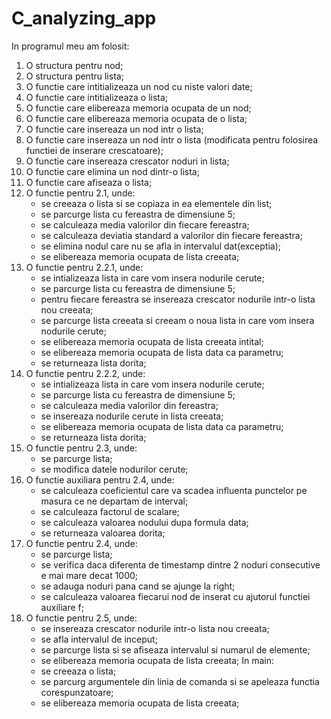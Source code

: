 # C_analyzing_app
In programul meu am folosit:
1) O structura pentru nod;
2) O structura pentru lista;
3) O functie care intitializeaza un nod cu niste valori date;
4) O functie care intitializeaza o lista;
5) O functie care elibereaza memoria ocupata de un nod;
6) O functie care elibereaza memoria ocupata de o lista;
7) O functie care insereaza un nod intr o lista;
8) O functie care insereaza un nod intr o lista
(modificata pentru folosirea functiei de inserare crescatoare);
9) O functie care insereaza crescator noduri in lista;
10) O functie care elimina un nod dintr-o lista;
11) O functie care afiseaza o lista;
12) O functie pentru 2.1, unde: 
	- se creeaza o lista si se copiaza in ea elementele din list;
	- se parcurge lista cu fereastra de dimensiune 5;
	- se calculeaza media valorilor din fiecare fereastra;
	- se calculeaza deviatia standard a valorilor din fiecare fereastra;
	- se elimina nodul care nu se afla in intervalul dat(exceptia);
	- se elibereaza memoria ocupata de lista creeata;
13) O functie pentru 2.2.1, unde:
	- se intializeaza lista in care vom insera nodurile cerute;
	- se parcurge lista cu fereastra de dimensiune 5;
	- pentru fiecare fereastra se insereaza crescator nodurile intr-o
	 lista nou creeata;
	- se parcurge lista creeata si creeam o noua lista in care vom insera
	 nodurile cerute;
	- se elibereaza memoria ocupata de lista creeata intital;
	- se elibereaza memoria ocupata de lista data ca parametru;
	- se returneaza lista dorita;
14) O functie pentru 2.2.2, unde:
	- se intializeaza lista in care vom insera nodurile cerute;
	- se parcurge lista cu fereastra de dimensiune 5;
	- se calculeaza media valorilor din fereastra;
	- se insereaza nodurile cerute in lista creeata;
	- se elibereaza memoria ocupata de lista data ca parametru;
	- se returneaza lista dorita;
15) O functie pentru 2.3, unde:
	- se parcurge lista;
	- se modifica datele nodurilor cerute;
16) O functie auxiliara pentru 2.4, unde:
	- se calculeaza coeficientul care va scadea influenta punctelor pe
	 masura ce ne departam de interval;
	- se calculeaza factorul de scalare;
	- se calculeaza valoarea nodului dupa formula data;
	- se returneaza valoarea dorita;
17) O functie pentru 2.4, unde:
	- se parcurge lista;
	- se verifica daca diferenta de timestamp dintre 2 noduri consecutive
	 e mai mare decat 1000;
	- se adauga noduri pana cand se ajunge la right;
	- se calculeaza valoarea fiecarui nod de inserat cu ajutorul functiei
	 auxiliare f;
18) O functie pentru 2.5, unde:
	- se insereaza crescator nodurile intr-o lista nou creeata;
	- se afla intervalul de inceput;
	- se parcurge lista si se afiseaza intervalul si numarul de elemente;
	- se elibereaza memoria ocupata de lista creeata;
In main:
	- se creeaza o lista;
	- se parcurg argumentele din linia de comanda si se apeleaza functia
	corespunzatoare; 
	- se elibereaza memoria ocupata de lista creeata;

